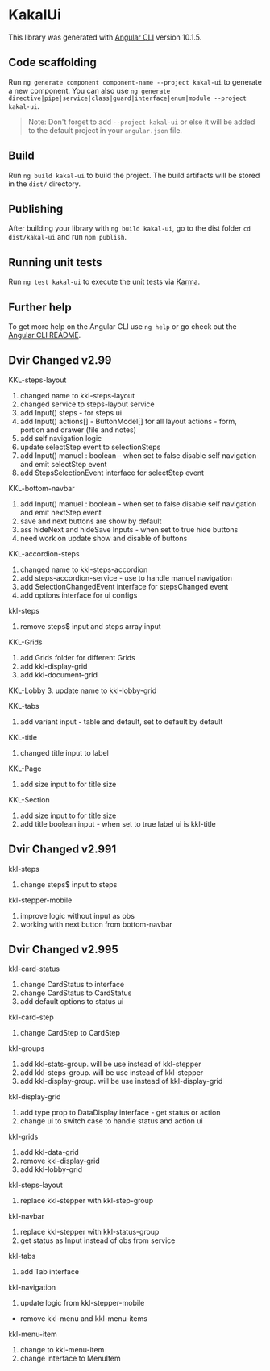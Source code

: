 # KakalUi

This library was generated with [Angular CLI](https://github.com/angular/angular-cli) version 10.1.5.

## Code scaffolding

Run `ng generate component component-name --project kakal-ui` to generate a new component. You can also use `ng generate directive|pipe|service|class|guard|interface|enum|module --project kakal-ui`.
> Note: Don't forget to add `--project kakal-ui` or else it will be added to the default project in your `angular.json` file. 

## Build

Run `ng build kakal-ui` to build the project. The build artifacts will be stored in the `dist/` directory.

## Publishing

After building your library with `ng build kakal-ui`, go to the dist folder `cd dist/kakal-ui` and run `npm publish`.

## Running unit tests

Run `ng test kakal-ui` to execute the unit tests via [Karma](https://karma-runner.github.io).

## Further help

To get more help on the Angular CLI use `ng help` or go check out the [Angular CLI README](https://github.com/angular/angular-cli/blob/master/README.md).

## Dvir Changed v2.99

KKL-steps-layout

1. changed name to kkl-steps-layout
2. changed service tp steps-layout service
3. add Input() steps - for steps ui
4. add Input() actions[] - ButtonModel[] for all layout actions - form, portion and drawer (file and notes)
5. add self navigation logic
6. update selectStep event to selectionSteps
5. add Input() manuel : boolean - when set to false disable self navigation and emit selectStep event
6. add StepsSelectionEvent interface for selectStep event

KKL-bottom-navbar

1. add Input() manuel : boolean - when set to false disable self navigation and emit nextStep event
2. save and next buttons are show by default
3. ass hideNext and hideSave Inputs - when set to true hide buttons
4. need work on update show and disable of buttons

KKL-accordion-steps

1. changed name to kkl-steps-accordion
2. add steps-accordion-service - use to handle manuel navigation
3. add SelectionChangedEvent interface for stepsChanged event
4. add options interface for ui configs

kkl-steps 

1. remove steps$ input and steps array input

KKL-Grids

1. add Grids folder for different Grids
2. add kkl-display-grid
3. add kkl-document-grid 

KKL-Lobby
3. update name to kkl-lobby-grid

KKL-tabs

1. add variant input - table and default, set to default by default

KKL-title

1. changed title input to label

KKL-Page

1. add size input to for title size

KKL-Section

1. add size input to for title size
2. add title boolean input - when set to true label ui is kkl-title 

## Dvir Changed v2.991

kkl-steps

1. change steps$ input to steps

kkl-stepper-mobile

1. improve logic without input as obs
2. working with next button from bottom-navbar

## Dvir Changed v2.995

kkl-card-status

1. change CardStatus to interface
1. change CardStatus to CardStatus
2. add default options to status ui


kkl-card-step
1. change CardStep to CardStep

kkl-groups

1. add kkl-stats-group. will be use instead of kkl-stepper
2. add kkl-steps-group. will be use instead of kkl-stepper
3. add kkl-display-group. will be use instead of kkl-display-grid

kkl-display-grid

1. add type prop to DataDisplay interface - get status or action
2. change ui to switch case to handle status and action ui 

kkl-grids

1. add kkl-data-grid
2. remove kkl-display-grid
3. add kkl-lobby-grid

kkl-steps-layout

1. replace kkl-stepper with kkl-step-group

kkl-navbar

1. replace kkl-stepper with kkl-status-group
2. get status as Input instead of obs from service

kkl-tabs

1. add Tab interface

kkl-navigation

1. update logic from kkl-stepper-mobile

- remove kkl-menu and kkl-menu-items

kkl-menu-item

1. change to kkl-menu-item 
2. change interface to MenuItem
